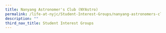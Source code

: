 ```yaml
---
title: Nanyang Astronomer's Club (NYAstro)
permalink: /life-at-nyjc/Student-Interest-Groups/nanyang-astronomers-club-nyastro/
description: ""
third_nav_title: Student Interest Groups
---
```

